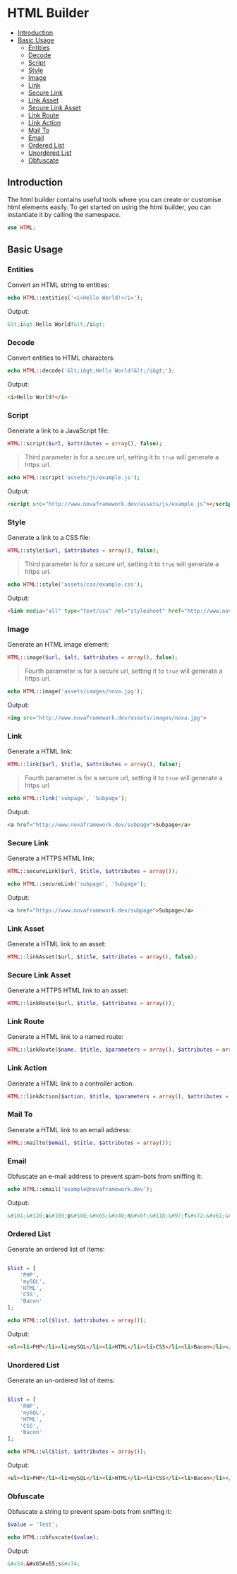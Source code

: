# HTML Builder

- [Introduction](#introduction)
- [Basic Usage](#basic-usage)
    - [Entities](#entities)
    - [Decode](#decode)
    - [Script](#script)
    - [Style](#style)
    - [Image](#image)
    - [Link](#link)
    - [Secure Link](#secure-link)
    - [Link Asset](#link-asset)
    - [Secure Link Asset](#secure-link-asset)
    - [Link Route](#link-route)
    - [Link Action](#link-action)
    - [Mail To](#mail-to)
    - [Email](#email)
    - [Ordered List](#ordered-list)
    - [Unordered List](#unordered-list)
    - [Obfuscate](#obfuscate)

<a name="introduction"></a>
## Introduction

The html builder contains useful tools where you can create or customise html elements easily. To get started on using the html builder, you can instantiate it by calling the namespace.

```php
use HTML;
```

<a name="basic-usage"></a>
## Basic Usage

<a name="entities"></a>
### Entities
Convert an HTML string to entities:

```php
echo HTML::entities('<i>Hello World!</i>');
```

Output:

```html
&lt;i&gt;Hello World!&lt;/i&gt;
```

<a name="decode"></a>
### Decode
Convert entities to HTML characters:

```php
echo HTML::decode('&lt;i&gt;Hello World!&lt;/i&gt;');
```

Output:

```html
<i>Hello World!</i>
```

<a name="script"></a>
### Script
Generate a link to a JavaScript file:

```php
HTML::script($url, $attributes = array(), false);
```

> Third parameter is for a secure url, setting it to `true` will generate a https url.

```php
echo HTML::script('assets/js/example.js');
```

Output:

```html
<script src="http://www.novaframework.dev/assets/js/example.js"></script>
```

<a name="style"></a>
### Style
Generate a link to a CSS file:

```php
HTML::style($url, $attributes = array(), false);
```

> Third parameter is for a secure url, setting it to `true` will generate a https url.

```php
echo HTML::style('assets/css/example.css');
```

Output:

```html
<link media="all" type="text/css" rel="stylesheet" href="http://www.novaframework.dev/assets/css/example.css">
```

<a name="image"></a>
### Image
Generate an HTML image element:

```php
HTML::image($url, $alt, $attributes = array(), false);
```

> Fourth parameter is for a secure url, setting it to `true` will generate a https url.

```php
echo HTML::image('assets/images/nova.jpg');
```

Output:

```html
<img src="http://www.novaframework.dev/assets/images/nova.jpg">
```

<a name="link"></a>
### Link
Generate a HTML link:

```php
HTML::link($url, $title, $attributes = array(), false);
```

> Fourth parameter is for a secure url, setting it to `true` will generate a https url.

```php
echo HTML::link('subpage', 'Subpage');
```

Output:

```html
<a href="http://www.novaframework.dev/subpage">Subpage</a>
```

<a name="secure-link"></a>
### Secure Link
Generate a HTTPS HTML link:

```php
HTML::secureLink($url, $title, $attributes = array());
```


```php
echo HTML::secureLink('subpage', 'Subpage');
```

Output:

```html
<a href="https://www.novaframework.dev/subpage">Subpage</a>
```

<a name="link-asset"></a>
### Link Asset
Generate a HTML link to an asset:

```php
HTML::linkAsset($url, $title, $attributes = array(), false);
```

<a name="secure-link-asset"></a>
### Secure Link Asset
Generate a HTTPS HTML link to an asset:

```php
HTML::linkRoute($url, $title, $attributes = array());
```

<a name="link-route"></a>
### Link Route
Generate a HTML link to a named route:

```php
HTML::linkRoute($name, $title, $parameters = array(), $attributes = array());
```

<a name="link-action"></a>
### Link Action
Generate a HTML link to a controller action:

```php
HTML::linkAction($action, $title, $parameters = array(), $attributes = array());
```

<a name="mail-to"></a>
### Mail To
Generate a HTML link to an email address:

```php
HTML::mailto($email, $title, $attributes = array());
```

<a name="email"></a>
### Email
Obfuscate an e-mail address to prevent spam-bots from sniffing it:

```php
echo HTML::email('example@novaframework.dev');
```

Output:
```html
&#101;&#120;a&#109;p&#108;&#x65;&#x40;n&#x6f;&#118;&#97;f&#x72;&#x61;&#109;&#101;&#119;or&#x6b;.d&#x65;v
```

<a name="ordered-list"></a>
### Ordered List
Generate an ordered list of items:

```php

$list = [
    'PHP',
    'mySQL',
    'HTML',
    'CSS',
    'Bacon'
];

echo HTML::ol($list, $attributes = array());
```

Output:
```html
<ol><li>PHP</li><li>mySQL</li><li>HTML</li><li>CSS</li><li>Bacon</li></ol>
```

<a name="unordered-list"></a>
### Unordered List
Generate an un-ordered list of items:

```php

$list = [
    'PHP',
    'mySQL',
    'HTML',
    'CSS',
    'Bacon'
];

echo HTML::ul($list, $attributes = array());
```

Output:
```html
<ul><li>PHP</li><li>mySQL</li><li>HTML</li><li>CSS</li><li>Bacon</li></ul>
```

<a name="obfuscate"></a>
### Obfuscate
Obfuscate a string to prevent spam-bots from sniffing it:

```php
$value = 'Test';

echo HTML::obfuscate($value);
```

Output:
```html
&#x54;&#x65#x65;s&#x74;
```